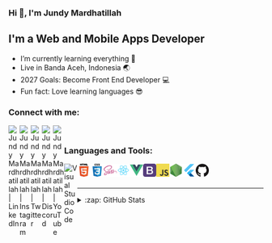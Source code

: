 ### Hi 👋, I'm Jundy Mardhatillah

## I'm a Web and Mobile Apps Developer

- I’m currently learning everything 📖
- Live in Banda Aceh, Indonesia 🌏
- 2027 Goals: Become Front End Developer 💻
- Fun fact: Love learning languages 😎

### Connect with me:

[<img align="left" alt="Jundy Mardhatillah | LinkedIn" width="22px" src="https://img.icons8.com/fluent/48/000000/linkedin-circled.png" />][linkedin]

[<img align="left" alt="Jundy Mardhatillah | Instagram" width="22px" src="https://img.icons8.com/fluent/48/000000/instagram-new.png" />][instagram]

[<img align="left" alt="Jundy Mardhatillah | Twitter" width="22px" src="https://img.icons8.com/fluent/48/000000/twitter.png" />][twitter]

[<img align="left" alt="Jundy Mardhatillah | Discord" width="22px" src="https://img.icons8.com/fluent/48/000000/discord-logo.png" />][discord]

[<img align="left" alt="Jundy Mardhatillah | YouTube" width="22px" src="https://img.icons8.com/fluent/48/000000/youtube-play.png" />][youtube]

<br />

### Languages and Tools:

[<img align="left" alt="Visual Studio Code" width="26px" src="https://img.icons8.com/fluent/48/000000/visual-studio-code-2019.png" />][VisualStudioCode]

[<img align="left" alt="HTML5" width="26px" src="https://raw.githubusercontent.com/github/explore/80688e429a7d4ef2fca1e82350fe8e3517d3494d/topics/html/html.png" />][HTML5]

[<img align="left" alt="CSS3" width="26px" src="https://raw.githubusercontent.com/github/explore/80688e429a7d4ef2fca1e82350fe8e3517d3494d/topics/css/css.png" />][css]

[<img align="left" alt="Sass" width="26px" src="https://raw.githubusercontent.com/github/explore/80688e429a7d4ef2fca1e82350fe8e3517d3494d/topics/sass/sass.png" />][sass]

[<img align="left" alt="React" width="26px" src="https://raw.githubusercontent.com/github/explore/80688e429a7d4ef2fca1e82350fe8e3517d3494d/topics/react/react.png" />][react]

[<img align="left" alt="Gatsby" width="26px" src="https://raw.githubusercontent.com/github/explore/80688e429a7d4ef2fca1e82350fe8e3517d3494d/topics/vue/vue.png" />][vuejs]

[<img align="left" alt="JavaScript" width="26px" src="https://raw.githubusercontent.com/github/explore/80688e429a7d4ef2fca1e82350fe8e3517d3494d/topics/bootstrap/bootstrap.png" />][bootstrap]

[<img align="left" alt="JavaScript" width="26px" src="https://raw.githubusercontent.com/github/explore/80688e429a7d4ef2fca1e82350fe8e3517d3494d/topics/javascript/javascript.png" />][javascript]

[<img align="left" alt="Node.js" width="26px" src="https://raw.githubusercontent.com/github/explore/80688e429a7d4ef2fca1e82350fe8e3517d3494d/topics/nodejs/nodejs.png" />][nodejs]

[<img align="left" alt="GraphQL" width="26px" src="https://raw.githubusercontent.com/flutter/flutter/master/examples/flutter_view/android/app/src/main/res/mipmap-xxxhdpi/ic_launcher.png" />][flutter]

[<img align="left" alt="GitHub" width="26px" src="https://raw.githubusercontent.com/github/explore/78df643247d429f6cc873026c0622819ad797942/topics/github/github.png" />][github]

<br />
<br />

---

<details>
  <summary>:zap: GitHub Stats</summary>

  <img align="left" alt="Jundy's GitHub Stats" src="https://github-readme-stats.codestackr.vercel.app/api?username=JundyMardhatillah&show_icons=true&hide_border=true&theme=dark" />

</details>

[linkedin]: https://www.linkedin.com/in/jundymardhatillah/
[instagram]: https://www.instagram.com/jnmrdhtllh/
[twitter]: https://twitter.com/JndMrdhtllh_
[discord]: https://discord.com/channels/797698096129245184/
[youtube]: https://www.youtube.com/channel/UCfVXlEkRKPJggiHaWVkgUVA
[VisualStudioCode]: https://code.visualstudio.com/
[HTML5]: https://www.w3schools.com/html/default.asp
[css]: https://www.w3schools.com/css/default.asp
[sass]: https://sass-lang.com/
[react]: https://reactjs.org/
[vuejs]: https://vuejs.org/
[bootstrap]: https://getbootstrap.com/
[javascript]: https://www.javascript.com/
[nodejs]: https://nodejs.org/en/
[flutter]: https://flutter.dev/
[github]: https://github.com/
